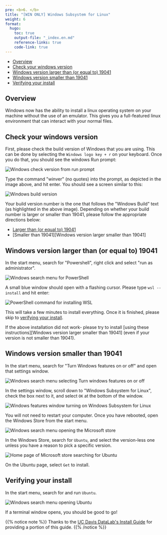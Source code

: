```yaml
---
pre: <b>6. </b>
title: "[WIN ONLY] Windows Subsystem for Linux"
weight: 6
format:
  hugo:
    toc: true
    output-file: "_index.en.md"
    reference-links: true
    code-link: true
---
```




-   [Overview][]
-   [Check your windows version][]
-   [Windows version larger than (or equal to) 19041][]
-   [Windows version smaller than 19041][]
-   [Verifying your install][]

## Overview

Windows now has the ability to install a linux operating system on your machine without the use of an emulator. This gives you a full-featured linux environment that can interact with your normal files.

## Check your windows version

First, please check the build version of Windows that you are using. This can be done by selecting the `Windows logo key + r` on your keyboard. Once you do that, you should see the windows Run prompt:

![][1]

Type the command "winver" (no quotes) into the prompt, as depicted in the image above, and hit enter. You should see a screen similar to this:

![][2]

Your build version number is the one that follows the "Windows Build" text (as highlighted in the above image). Depending on whether your build number is larger or smaller than 19041, please follow
the appropriate directions below:

-   [Larger than (or equal to) 19041][]
-   \[Smaller than 19041\]\[Windows version larger smaller than 19041\]

## Windows version larger than (or equal to) 19041

In the start menu, search for "Powershell", right click and select "run as administrator".

![][3]

A small blue window should open with a flashing cursor. Please type `wsl --install` and hit enter:

![][4]

This will take a few minutes to install everything. Once it is finished, please skip to [verifying your install][5].

If the above installation did not work- please try to install \[using these instructions\]\[Windows version larger smaller than 19041\] (even if your version is not smaller than 19041).

## Windows version smaller than 19041

In the start menu, search for "Turn Windows features on or off" and open that settings window.

![][6]

In the settings window, scroll down to "Windows Subsystem for Linux", check the box next to it, and select `OK` at the bottom of the window.

![][7]

You will not need to restart your computer. Once you have rebooted, open the Windows Store from the start menu.

![][8]

In the Windows Store, search for `Ubuntu`, and select the version-less one unless you have a reason to pick a specific version.

![][9]

On the Ubuntu page, select `Get` to install.

## Verifying your install

In the start menu, search for and run `Ubuntu`.

![][10]

If a terminal window opens, you should be good to go!

{{% notice note %}}
Thanks to the <a href="https://datalab.ucdavis.edu/install-guide/">UC Davis DataLab's Install Guide</a> for providing a portion of this guide.
{{% /notice %}}

  [Overview]: #overview
  [Check your windows version]: #check-your-windows-version
  [Windows version larger than (or equal to) 19041]: #windows-version-larger-than-or-equal-to-19041
  [Windows version smaller than 19041]: #windows-version-smaller-than-19041
  [Verifying your install]: #commandline-verify
  [1]: img/win_version_run.png "Windows check version from run prompt"
  [2]: img/win_version_popup.png "Windows build version"
  [Larger than (or equal to) 19041]: #windows-version-larger-than-or-equal-to-19041
  [3]: img/win_search_powershell.png "Windows search menu for PowerShell"
  [4]: img/win_wsl_powershell.png "PowerShell command for installing WSL"
  [5]: #commandline-verify
  [6]: img/win_wsl_1.jpg "Windows search menu selecting Turn windows features on or off"
  [7]: img/win_wsl_2.jpg "Windows features window turning on Windows Subsystem for Linux"
  [8]: img/win_wsl_3.jpg "Windows search menu opening the Microsoft store"
  [9]: img/win_wsl_4.jpg "Home page of Microsoft store searching for Ubuntu"
  [10]: img/win_wsl_5.jpg "Windows search menu opening Ubuntu"
